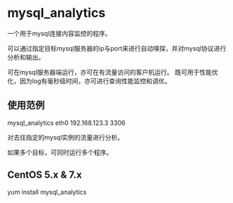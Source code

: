 # mysql_analytics
一个用于mysql连接内容监控的程序。

可以通过指定目标mysql服务器的ip与port来进行自动嗅探，并对mysql协议进行分析和输出。

可在mysql服务器端运行，亦可在有流量访问的客户机运行。
既可用于性能优化，因为log有毫秒级时间，亦可进行查询性能监控和调优。

## 使用范例
mysql_analytics eth0 192.168.123.3 3306

对去往指定的mysql实例的流量进行分析。

如果多个目标，可同时运行多个程序。
## CentOS 5.x & 7.x
yum install mysql_analytics


